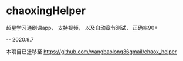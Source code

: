 # chaoxingHelper
超星学习通刷课app， 支持视频， 以及自动章节测试， 正确率90+

-- 2020.9.7


本项目已迁移至 https://github.com/wangbaolong36gmail/chaox_helper
